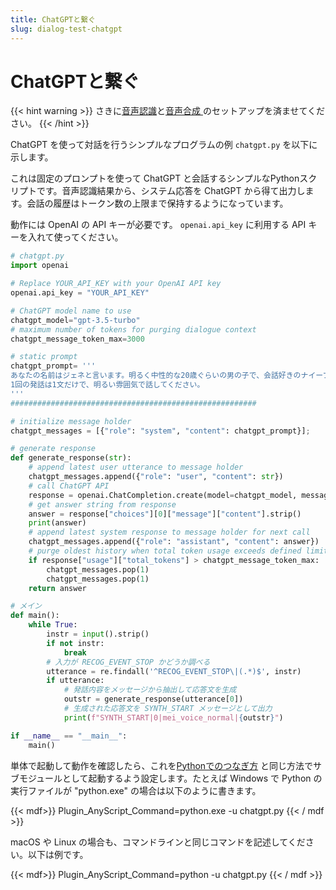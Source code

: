 ```yaml
---
title: ChatGPTと繋ぐ
slug: dialog-test-chatgpt
---
```

# ChatGPTと繋ぐ

{{< hint warning >}}
さきに[音声認識](../asr-setup)と[音声合成
](../tts-test)のセットアップを済ませてください。
{{< /hint >}}

ChatGPT を使って対話を行うシンプルなプログラムの例 `chatgpt.py` を以下に示します。

これは固定のプロンプトを使って ChatGPT と会話するシンプルなPythonスクリプトです。音声認識結果から、システム応答を ChatGPT から得て出力します。会話の履歴はトークン数の上限まで保持するようになっています。

動作には OpenAI の API キーが必要です。 `openai.api_key` に利用する API キーを入れて使ってください。

```python
# chatgpt.py
import openai

# Replace YOUR_API_KEY with your OpenAI API key
openai.api_key = "YOUR_API_KEY"

# ChatGPT model name to use
chatgpt_model="gpt-3.5-turbo"
# maximum number of tokens for purging dialogue context
chatgpt_message_token_max=3000

# static prompt
chatgpt_prompt= '''
あなたの名前はジェネと言います。明るく中性的な20歳ぐらいの男の子で、会話好きのナイーブな少年です。
1回の発話は1文だけで、明るい雰囲気で話してください。
'''
#######################################################

# initialize message holder
chatgpt_messages = [{"role": "system", "content": chatgpt_prompt}];

# generate response
def generate_response(str):
    # append latest user utterance to message holder
    chatgpt_messages.append({"role": "user", "content": str})
    # call ChatGPT API
    response = openai.ChatCompletion.create(model=chatgpt_model, messages=chatgpt_messages)
    # get answer string from response
    answer = response["choices"][0]["message"]["content"].strip()
    print(answer)
    # append latest system response to message holder for next call
    chatgpt_messages.append({"role": "assistant", "content": answer})
    # purge oldest history when total token usage exceeds defined limit
    if response["usage"]["total_tokens"] > chatgpt_message_token_max:
        chatgpt_messages.pop(1)
        chatgpt_messages.pop(1)
    return answer

# メイン
def main():
    while True:
        instr = input().strip()
        if not instr:
            break
        # 入力が RECOG_EVENT_STOP かどうか調べる
        utterance = re.findall('^RECOG_EVENT_STOP\|(.*)$', instr)
        if utterance:
            # 発話内容をメッセージから抽出して応答文を生成
            outstr = generate_response(utterance[0])
            # 生成された応答文を SYNTH_START メッセージとして出力
            print(f"SYNTH_START|0|mei_voice_normal|{outstr}")

if __name__ == "__main__":
    main()

```

単体で起動して動作を確認したら、これを[Pythonでのつなぎ方](../dialog-test-python) と同じ方法でサブモジュールとして起動するよう設定します。たとえば Windows で Python の実行ファイルが "python.exe" の場合は以下のように書きます。

{{< mdf>}}
Plugin_AnyScript_Command=python.exe -u chatgpt.py
{{< / mdf >}}

macOS や Linux の場合も、コマンドラインと同じコマンドを記述してください。以下は例です。

{{< mdf>}}
Plugin_AnyScript_Command=python -u chatgpt.py
{{< / mdf >}}
